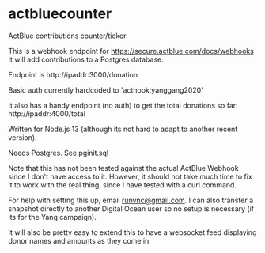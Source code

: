# actbluecounter
ActBlue contributions counter/ticker

This is a webhook endpoint for https://secure.actblue.com/docs/webhooks
It will add contributions to a Postgres database.

Endpoint is http://ipaddr:3000/donation

Basic auth currently hardcoded to 'acthook:yanggang2020'

It also has a handy endpoint (no auth) to get the total donations so far:
http://ipaddr:4000/total


Written for Node.js 13 (although its not hard to adapt to another recent version).

Needs Postgres.  See pginit.sql

Note that this has not been tested against the actual ActBlue Webhook since I don't have access to it.  However, it should not take much time to fix it to work with the real thing, since I have tested with a curl command.

For help with setting this up, email runvnc@gmail.com.  I can also transfer a snapshot directly to another Digital Ocean user so no setup is necessary (if its for the Yang campaign).

It will also be pretty easy to extend this to have a websocket feed displaying donor names and amounts as they come in.

